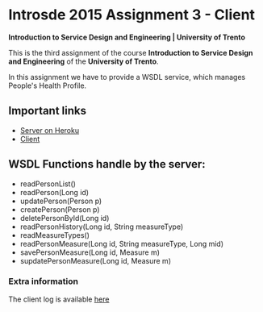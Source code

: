 # Introsde 2015 Assignment 3 - Client

**Introduction to Service Design and Engineering | University of Trento**

This is the third assignment of the course **Introduction to Service Design and Engineering** of the **University of Trento**.

In this assignment we have to provide a WSDL service, which manages People's Health Profile.

## Important links

* [Server on Heroku][1]
* [Client][2]

## WSDL Functions handle by the server:

* readPersonList()
* readPerson(Long id)
* updatePerson(Person p)
* createPerson(Person p)
* deletePersonById(Long id)
* readPersonHistory(Long id, String measureType)
* readMeasureTypes()
* readPersonMeasure(Long id, String measureType, Long mid)
* savePersonMeasure(Long id, Measure m)
* supdatePersonMeasure(Long id, Measure m)


### Extra information

The client log is available [here][3]


[1]: https://rocky-harbor-4297.herokuapp.com/ws/people?wsdl
[2]: https://github.com/DamianFox/introsde-2015-assignment-3-client
[3]: https://github.com/DamianFox/introsde-2015-assignment-3-client/blob/master/client.log
